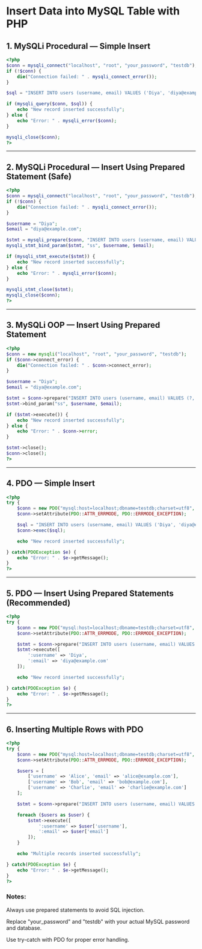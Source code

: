 # Insert Data into MySQL Table with PHP

## 1. MySQLi Procedural — Simple Insert

```php
<?php
$conn = mysqli_connect("localhost", "root", "your_password", "testdb");
if (!$conn) {
    die("Connection failed: " . mysqli_connect_error());
}

$sql = "INSERT INTO users (username, email) VALUES ('Diya', 'diya@example.com')";

if (mysqli_query($conn, $sql)) {
    echo "New record inserted successfully";
} else {
    echo "Error: " . mysqli_error($conn);
}

mysqli_close($conn);
?>
```

---

## 2. MySQLi Procedural — Insert Using Prepared Statement (Safe)

```php
<?php
$conn = mysqli_connect("localhost", "root", "your_password", "testdb");
if (!$conn) {
    die("Connection failed: " . mysqli_connect_error());
}

$username = "Diya";
$email = "diya@example.com";

$stmt = mysqli_prepare($conn, "INSERT INTO users (username, email) VALUES (?, ?)");
mysqli_stmt_bind_param($stmt, "ss", $username, $email);

if (mysqli_stmt_execute($stmt)) {
    echo "New record inserted successfully";
} else {
    echo "Error: " . mysqli_error($conn);
}

mysqli_stmt_close($stmt);
mysqli_close($conn);
?>
```

---

## 3. MySQLi OOP — Insert Using Prepared Statement

```php
<?php
$conn = new mysqli("localhost", "root", "your_password", "testdb");
if ($conn->connect_error) {
    die("Connection failed: " . $conn->connect_error);
}

$username = "Diya";
$email = "diya@example.com";

$stmt = $conn->prepare("INSERT INTO users (username, email) VALUES (?, ?)");
$stmt->bind_param("ss", $username, $email);

if ($stmt->execute()) {
    echo "New record inserted successfully";
} else {
    echo "Error: " . $conn->error;
}

$stmt->close();
$conn->close();
?>
```

---

## 4. PDO — Simple Insert

```php
<?php
try {
    $conn = new PDO("mysql:host=localhost;dbname=testdb;charset=utf8", "root", "your_password");
    $conn->setAttribute(PDO::ATTR_ERRMODE, PDO::ERRMODE_EXCEPTION);

    $sql = "INSERT INTO users (username, email) VALUES ('Diya', 'diya@example.com')";
    $conn->exec($sql);

    echo "New record inserted successfully";

} catch(PDOException $e) {
    echo "Error: " . $e->getMessage();
}
?>
```

---

## 5. PDO — Insert Using Prepared Statements (Recommended)

```php
<?php
try {
    $conn = new PDO("mysql:host=localhost;dbname=testdb;charset=utf8", "root", "your_password");
    $conn->setAttribute(PDO::ATTR_ERRMODE, PDO::ERRMODE_EXCEPTION);

    $stmt = $conn->prepare("INSERT INTO users (username, email) VALUES (:username, :email)");
    $stmt->execute([
        ':username' => 'Diya',
        ':email' => 'diya@example.com'
    ]);

    echo "New record inserted successfully";

} catch(PDOException $e) {
    echo "Error: " . $e->getMessage();
}
?>
```

---

## 6. Inserting Multiple Rows with PDO

```php
<?php
try {
    $conn = new PDO("mysql:host=localhost;dbname=testdb;charset=utf8", "root", "your_password");
    $conn->setAttribute(PDO::ATTR_ERRMODE, PDO::ERRMODE_EXCEPTION);

    $users = [
        ['username' => 'Alice', 'email' => 'alice@example.com'],
        ['username' => 'Bob', 'email' => 'bob@example.com'],
        ['username' => 'Charlie', 'email' => 'charlie@example.com']
    ];

    $stmt = $conn->prepare("INSERT INTO users (username, email) VALUES (:username, :email)");

    foreach ($users as $user) {
        $stmt->execute([
            ':username' => $user['username'],
            ':email' => $user['email']
        ]);
    }

    echo "Multiple records inserted successfully";

} catch(PDOException $e) {
    echo "Error: " . $e->getMessage();
}
?>
```

### Notes:

  Always use prepared statements to avoid SQL injection.

  Replace "your_password" and "testdb" with your actual MySQL password and database.

  Use try-catch with PDO for proper error handling.
